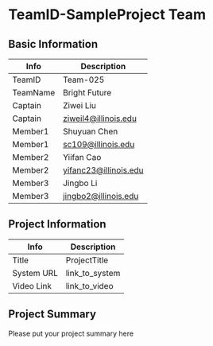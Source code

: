 # TeamID-SampleProject Team

## Basic Information

|   Info      |        Description     |
| ----------- | ---------------------- |
| TeamID      |         Team-025       |
| TeamName    |      Bright Future     |
| Captain     |        Ziwei Liu       |
| Captain     |  ziweil4@illinois.edu  |
| Member1     |      Shuyuan Chen      |
| Member1     |   sc109@illinois.edu   |
| Member2     |       Yiifan Cao       |
| Member2     |  yifanc23@illinois.edu |
| Member3     |        Jingbo Li       |
| Member3     |   jingbo2@illinois.edu |

## Project Information

|   Info      |        Description     |
| ----------- | ---------------------- |
|  Title      |       ProjectTitle     |
| System URL  |      link_to_system    |
| Video Link  |      link_to_video     |

## Project Summary
Please put your project summary here
